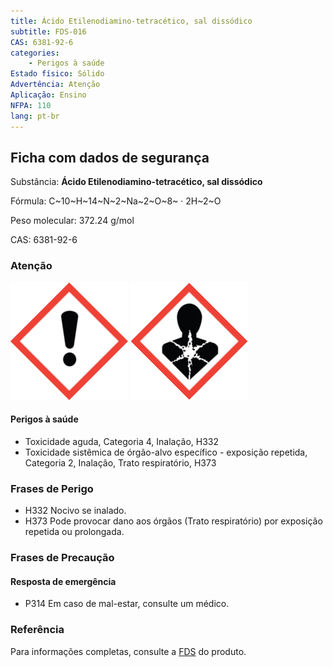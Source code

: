 ```yaml
---
title: Ácido Etilenodiamino-tetracético, sal dissódico
subtitle: FDS-016
CAS: 6381-92-6 
categories: 
    - Perigos à saúde
Estado físico: Sólido
Advertência: Atenção
Aplicação: Ensino
NFPA: 110
lang: pt-br
---
```


## Ficha com dados de segurança

Substância: **Ácido Etilenodiamino-tetracético, sal dissódico**

Fórmula: C~10~H~14~N~2~Na~2~O~8~ · 2H~2~O

Peso molecular: 372.24 g/mol

CAS: 6381-92-6

### Atenção

![Ponto de exclamação](pic/GHS07.png) ![Perigo à saúde](pic/GHS08.png)

#### Perigos à saúde

- Toxicidade aguda, Categoria 4, Inalação, H332
- Toxicidade sistêmica de órgão-alvo específico - exposição repetida, Categoria 2, Inalação, Trato respiratório, H373

### Frases de Perigo

- H332 Nocivo se inalado.
- H373 Pode provocar dano aos órgãos (Trato respiratório) por exposição repetida ou prolongada.

### Frases de Precaução

#### Resposta de emergência

- P314 Em caso de mal-estar, consulte um médico.

### Referência

Para informações completas, consulte a [FDS](https://drive.google.com/open?id=102DEpU-S40eMZumFR79nD_oxk_kh4oAb) do produto.